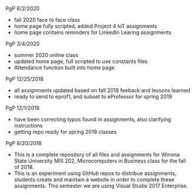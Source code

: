 PgP 8/2/2020
* fall 2020 face to face class
* home page fully scripted, added Project 4 IoT assignments
* home page contains reminders for LinkedIn Learing assignments


PgP 3/4/2020
* summer 2020 online class
* updated home page, full scripted to use constants files
* Attendance function built into home page

PgP 12/25/2018
* all assignments updated based on fall 2018 feeback and lessons learned
* ready to send to eprof1, and subset to eProfessor for spring 2019

PgP 12/1/2018
* have been correcting typos found in assignments, also clarifying instructions
* getting repo ready for spring 2019 classes


PgP 8/20/2018
* This is a complete repository of all files and assignments for Winona State University MIS 202, Microcomputers in Business class for the fall of 2018.
* This is an experiment using GitHub repos to distribue assignments, students create and maintain a website in order to complete these assignments.  This semester we are using Visual Studio 2017 Enterprise.


